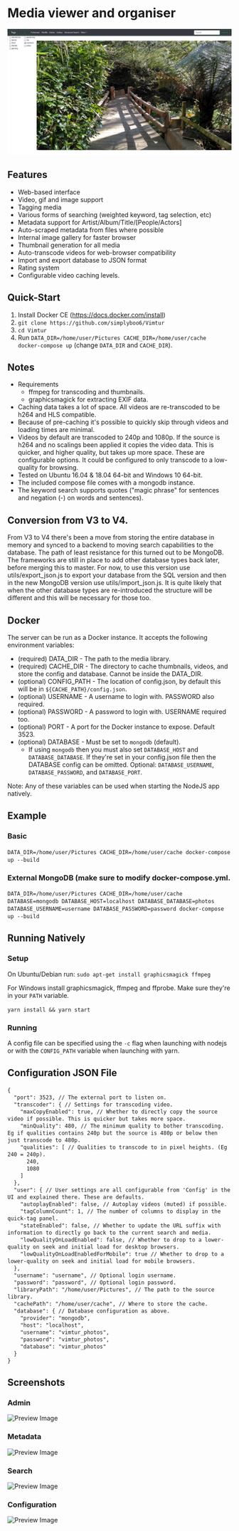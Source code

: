 
# Media viewer and organiser

![Preview Image](screenshots/view.png)

## Features
* Web-based interface
* Video, gif and image support
* Tagging media
* Various forms of searching (weighted keyword, tag selection, etc)
* Metadata support for Artist/Album/Title/[People/Actors]
* Auto-scraped metadata from files where possible
* Internal image gallery for faster browser
* Thumbnail generation for all media
* Auto-transcode videos for web-browser compatibility
* Import and export database to JSON format
* Rating system
* Configurable video caching levels.

## Quick-Start
1) Install Docker CE (https://docs.docker.com/install)
2) ```git clone https://github.com/simplyboo6/Vimtur```
3) ```cd Vimtur```
2) Run ```DATA_DIR=/home/user/Pictures CACHE_DIR=/home/user/cache docker-compose up``` (change `DATA_DIR` and `CACHE_DIR`).

## Notes
* Requirements
  * ffmpeg for transcoding and thumbnails.
  * graphicsmagick for extracting EXIF data.
* Caching data takes a lot of space. All videos are re-transcoded to be h264 and HLS compatible.
* Because of pre-caching it's possible to quickly skip through videos and loading times are minimal.
* Videos by default are transcoded to 240p and 1080p. If the source is h264 and no scalings been applied it copies the video data. This is quicker, and higher quality, but takes up more space. These are configurable options. It could be configured to only transcode to a low-quality for browsing.
* Tested on Ubuntu 16.04 & 18.04 64-bit and Windows 10 64-bit.
* The included compose file comes with a mongodb instance.
* The keyword search supports quotes ("magic phrase" for sentences and negation (-) on words and sentences).

## Conversion from V3 to V4.
From V3 to V4 there's been a move from storing the entire database in memory and synced to a backend to moving search capabilities to the database.
The path of least resistance for this turned out to be MongoDB. The frameworks are still in place to add other database types back later, before merging this to master.
For now, to use this version use utils/export_json.js to export your database from the SQL version and then in the new MongoDB version use utils/import_json.js. It is quite likely that when the other database types are re-introduced the structure will be different and this will be necessary for those too.

## Docker
The server can be run as a Docker instance. It accepts the following environment variables:
* (required) DATA_DIR - The path to the media library.
* (required) CACHE_DIR - The directory to cache thumbnails, videos, and store the config and database. Cannot be inside the DATA_DIR.
* (optional) CONFIG_PATH - The location of config.json, by default this will be in `${CACHE_PATH}/config.json`.
* (optional) USERNAME - A username to login with. PASSWORD also required.
* (optional) PASSWORD - A password to login with. USERNAME required too.
* (optional) PORT - A port for the Docker instance to expose. Default 3523.
* (optional) DATABASE - Must be set to `mongodb` (default).
  * If using `mongodb` then you must also set `DATABASE_HOST` and `DATABASE_DATABASE`. If they're set in your config.json file then the DATABASE config can be omitted. Optional: `DATABASE_USERNAME`, `DATABASE_PASSWORD`, and `DATABASE_PORT`.

Note: Any of these variables can be used when starting the NodeJS app natively.


## Example
### Basic
```DATA_DIR=/home/user/Pictures CACHE_DIR=/home/user/cache docker-compose up --build```
### External MongoDB (make sure to modify docker-compose.yml.
```DATA_DIR=/home/user/Pictures CACHE_DIR=/home/user/cache DATABASE=mongodb DATABASE_HOST=localhost DATABASE_DATABASE=photos DATABASE_USERNAME=username DATABASE_PASSWORD=password docker-compose up --build```

## Running Natively
### Setup
On Ubuntu/Debian run:
`sudo apt-get install graphicsmagick ffmpeg`

For Windows install graphicsmagick, ffmpeg and ffprobe. Make sure they're in your `PATH` variable.

`yarn install && yarn start`

### Running
A config file can be specified using the `-c` flag when launching with nodejs or with the `CONFIG_PATH` variable when launching with yarn.

## Configuration JSON File
```
{
  "port": 3523, // The external port to listen on.
  "transcoder": { // Settings for transcoding video.
    "maxCopyEnabled": true, // Whether to directly copy the source video if possible. This is quicker but takes more space.
    "minQuality": 480, // The minimum quality to bother transcoding. Eg if qualities contains 240p but the source is 480p or below then just transcode to 480p.
    "qualities": [ // Qualities to transcode to in pixel heights. (Eg 240 = 240p).
      240,
      1080
    ]
  },
  "user": { // User settings are all configurable from 'Config' in the UI and explained there. These are defaults.
    "autoplayEnabled": false, // Autoplay videos (muted) if possible.
    "tagColumnCount": 1, // The number of columns to display in the quick-tag panel.
    "stateEnabled": false, // Whether to update the URL suffix with information to directly go back to the current search and media.
    "lowQualityOnLoadEnabled": false, // Whether to drop to a lower-quality on seek and initial load for desktop browsers.
    "lowQualityOnLoadEnabledForMobile": true // Whether to drop to a lower-quality on seek and initial load for mobile browsers.
  },
  "username": "username", // Optional login username.
  "password": "password", // Optional login password.
  "libraryPath": "/home/user/Pictures", // The path to the source library.
  "cachePath": "/home/user/cache", // Where to store the cache.
  "database": { // Database configuration as above.
    "provider": "mongodb",
    "host": "localhost",
    "username": "vimtur_photos",
    "password": "vimtur_photos",
    "database": "vimtur_photos"
  }
}

```

## Screenshots
### Admin
![Preview Image](screenshots/admin.png)
### Metadata
![Preview Image](screenshots/metadata.png)
### Search
![Preview Image](screenshots/search.png)
### Configuration
![Preview Image](screenshots/configuration_video.png)
